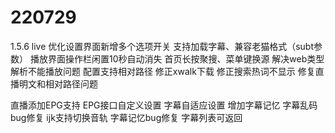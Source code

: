 # 220729
1.5.6 live
优化设置界面新增多个选项开关
支持加载字幕、兼容老猫格式（subt参数）
播放界面操作栏闲置10秒自动消失
首页长按聚搜、菜单键换源
解决web类型解析不能播放问题
配置支持相对路径
修正xwalk下载
修正搜索热词不显示
修复直播明文和相对路径问题

直播添加EPG支持
EPG接口自定义设置
字幕自适应设置
增加字幕记忆
字幕乱码bug修复
ijk支持切换音轨
字幕记忆bug修复
字幕列表可返回
